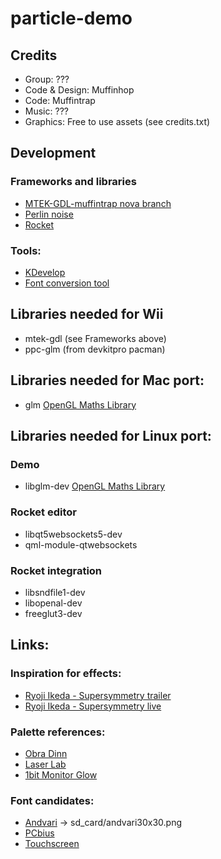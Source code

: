 # particle-demo

## Credits
- Group: ???
- Code & Design: Muffinhop
- Code: Muffintrap
- Music: ???
- Graphics: Free to use assets (see credits.txt)

## Development

### Frameworks and libraries
- [MTEK-GDL-muffintrap nova branch](https://github.com/MuffinTrap/mtek-gdl/tree/nova)
- [Perlin noise](https://github.com/Reputeless/PerlinNoise/blob/master/PerlinNoise.hpp)
- [Rocket](https://github.com/rocket/rocket)

### Tools:
- [KDevelop](https://kdevelop.org/)
- [Font conversion tool](https://stmn.itch.io/font2bitmap)

## Libraries needed for Wii
- mtek-gdl  (see Frameworks above)
- ppc-glm (from devkitpro pacman)

## Libraries needed for Mac port:
- glm [OpenGL Maths Library](https://formulae.brew.sh/formula/glm)

## Libraries needed for Linux port:

### Demo
- libglm-dev [OpenGL Maths Library](https://github.com/g-truc/glm)

### Rocket editor
- libqt5websockets5-dev
- qml-module-qtwebsockets

### Rocket integration 
- libsndfile1-dev
- libopenal-dev
- freeglut3-dev

## Links:

### Inspiration for effects:
- [Ryoji Ikeda - Supersymmetry trailer](https://www.youtube.com/watch?v=pni0vKgbeJE)
- [Ryoji Ikeda - Supersymmetry live ](https://www.youtube.com/watch?v=wUJB2PE1UI4)

### Palette references:
- [Obra Dinn](https://lospec.com/palette-list/obra-dinn-ibm-8503)
- [Laser Lab](https://lospec.com/palette-list/laser-lab)
- [1bit Monitor Glow](https://lospec.com/palette-list/1bit-monitor-glow)

### Font candidates:
- [Andvari](https://www.dafont.com/isl-andvari.font) -> sd_card/andvari30x30.png
- [PCbius](https://www.1001freefonts.com/pcbius.font)
- [Touchscreen](https://www.1001freefonts.com/touchscreen.font)



